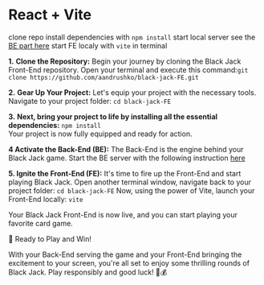 # React + Vite

clone repo 
install dependencies with `npm install`
start local server see the <a href ='https://github.com/aandrushko/black-jack-BE'>BE part here</a>
start FE localy with `vite` in terminal


**1.** **Clone the Repository:** Begin your journey by cloning the Black Jack Front-End repository.
    Open your terminal and execute this command:`git clone https://github.com/aandrushko/black-jack-FE.git`              

**2.** **Gear Up Your Project:** Let's equip your project with the necessary tools.                  
    Navigate to your project folder: `cd black-jack-FE`
     
**3.** **Next, bring your project to life by installing all the essential dependencies:**  `npm install`               
    Your project is now fully equipped and ready for action.

**4 Activate the Back-End (BE):** The Back-End is the engine behind your Black Jack game. Start the BE server with the following instruction  <a href ='https://github.com/aandrushko/black-jack-BE'>here</a>

**5. Ignite the Front-End (FE):** It's time to fire up the Front-End and start playing Black Jack. 
  Open another terminal window, navigate back to your project folder: `cd black-jack-FE`
  Now, using the power of Vite, launch your Front-End locally: `vite`

Your Black Jack Front-End is now live, and you can start playing your favorite card game.

🎲 Ready to Play and Win!

With your Back-End serving the game and your Front-End bringing the excitement to your screen, you're all set to enjoy some thrilling rounds of Black Jack. Play responsibly and good luck! 🎲💰
